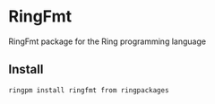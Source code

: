 # RingFmt

RingFmt package for the Ring programming language

## Install

	ringpm install ringfmt from ringpackages